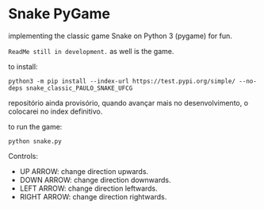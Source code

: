 # Snake PyGame
implementing the classic game Snake on Python 3 (pygame) for fun.

``ReadMe still in development.`` as well is the game.

to install:
```
python3 -m pip install --index-url https://test.pypi.org/simple/ --no-deps snake_classic_PAULO_SNAKE_UFCG
```

repositório ainda provisório, quando avançar mais no desenvolvimento, o colocarei no index definitivo.

to run the game:

```
python snake.py
```

Controls:
- UP ARROW: change direction upwards.
- DOWN ARROW: change direction downwards.
- LEFT ARROW: change direction leftwards.
- RIGHT ARROW: change direction rightwards.
